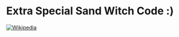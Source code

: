 # Extra Special Sand Witch Code :)
[![Wikipedia](https://img.shields.io/badge/Wikipedia-%23000000.svg?style=for-the-badge&logo=wikipedia&logoColor=white)](https://en.wikipedia.org/wiki/C%2B%2B)
